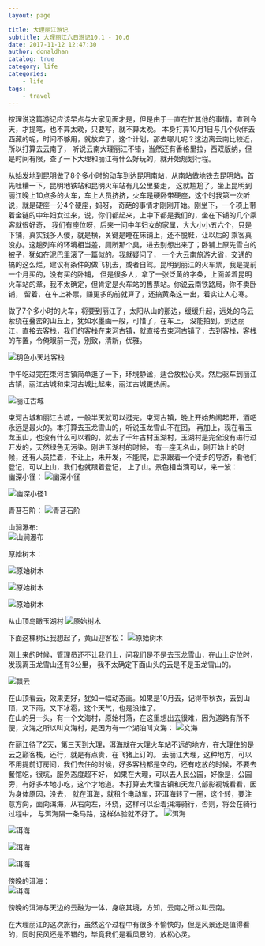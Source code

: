 ```yaml
---
layout: page

title: 大理丽江游记
subtitle: 大理丽江六日游记10.1 - 10.6
date: 2017-11-12 12:47:30
author: donaldhan
catalog: true
category: life
categories:
    - life
tags:
    - travel
---
```

按理说这篇游记应该早点与大家见面才是，但是由于一直在忙其他的事情，直到今天，才提笔，也不算太晚，只要写，就不算太晚。
本身打算10月1日与几个伙伴去西藏的呢，时间不够用，就放弃了，这个计划，那去哪儿呢？这边离云南比较近，所以打算去云南了，
听说云南大理丽江不错，当然还有香格里拉，西双版纳，但是时间有限，查了一下大理和丽江有什么好玩的，就开始规划行程。  

从始发地到昆明做了8个多小时的动车到达昆明南站，从南站做地铁去昆明站，首先吐糟一下，昆明地铁站和昆明火车站有几公里要走，
这就尴尬了。坐上昆明到丽江晚上10点多的火车，车上人员挤挤，火车是硬卧带硬座，这个时我第一次听说，就是硬座一分4个硬座，妈呀，
奇葩的事情才刚刚开始。刚坐下，一个项上带着金链的中年妇女过来，说，你们都起来，上中下都是我们的，坐在下铺的几个乘客就很好奇，
我们有座位呀，后来一问中年妇女的家属，大大小小五六个，只是下铺，真实钱多人傻，就是横，关键是睡在床铺上，还不脱鞋，让以后的
乘客真没办。这趟列车的环境相当差，厕所那个臭，进去别想出来了；卧铺上原先雪白的被子，犹如在泥巴里滚了一篇似的。我就疑问了，
一个大云南旅游大省，交通的搞的这么烂，建议有条件的做飞机去，或者自驾。昆明到丽江的火车票，我是提前一个月买的，没有买的卧铺，
但是很多人，拿了一张泛黄的字条，上面盖着昆明火车站的章，我不太确定，但肯定是火车站的售票站。你说云南铁路局，你不卖卧铺，
留着，在车上补票，赚更多的前就算了，还搞黄条这一出，着实让人心寒。  

做了7个多小时的火车，将要到丽江了，太阳从山的那边，缓缓升起，远处的乌云萦绕在叠峦的山丘上，犹如水墨画一般，可惜了，在车上，
没能拍到。到达丽江，直接去客栈，我们的客栈在束河古镇，就直接去束河古镇了，去到客栈，客栈的布置，令俺眼前一亮，别致，清新，优雅。

![玥色小天地客栈](/image/li-jiang/hotel.jpg)    

中午吃过完在束河古镇简单逛了一下，环境静谧，适合放松心灵。然后驱车到丽江古镇，丽江古城和束河古城比起来，丽江古城更热闹。

![丽江古城](/image/li-jiang/li-jiang-town.jpg)

束河古城和丽江古城，一般半天就可以逛完。束河古镇，晚上开始热闹起开，酒吧永远是最火的。本打算去玉龙雪山的，听说玉龙雪山不在团，
再加上，现在看玉龙玉山，也没有什么可以看的，就去了千年古村玉湖村，玉湖村是完全没有进行过开发的，天然绿色无污染。刚进玉湖村的时候，
有一座无名山，刚开始上的时候，还有人员拦着，不让上，未开发，不能爬，后来跟着一个徒步的导游，看他们登记，可以上山，我们也就跟着登记，
上了山。景色相当滴可以，来一波：  
幽深小径：
![幽深小径](/image/li-jiang/yu-shu-cun.jpg)

![幽深小径1](/image/li-jiang/yu-shu-cun-stage.jpg)  

青苔石阶：
![青苔石阶](/image/li-jiang/yu-shu-cun-stage2.jpg)

山涧瀑布:  
![山涧瀑布](/image/li-jiang/yu-shu-waterfall.jpg)     


原始树木：

![原始树木](/image/li-jiang/yu-shu-cun-tree3.jpg)

![原始树木](/image/li-jiang/yu-shu-cun-tree2.jpg)  

![原始树木](/image/li-jiang/yu-shu-cun-tree1.jpg)  

从山顶鸟瞰玉湖村
![原始树木](/image/li-jiang/lu-shu-cun2.jpg)  

下面这棵树让我想起了，黄山迎客松：
![原始树木](/image/li-jiang/yu-shu-cun-tree4.jpg)

刚上来的时候，管理员还不让我们上，问我们是不是去玉龙雪山，在山上定位时，发现离玉龙雪山还有3公里，
我不太确定下面山头的云是不是玉龙雪山的。

![飘云](/image/li-jiang/yu-shu-cun-cloud.jpg)

在山顶看云，效果更好，犹如一幅动态画。如果是10月去，记得带秋衣，去到山顶，又下雨，又下冰雹，这个天气，也是没谁了。  
在山的另一头，有一个文海村，原始村落，在这里想出去很难，因为道路有所不便，文海之所以叫文海村，是因为有一个湖泊叫文海：
![文海](/image/li-jiang/wenhai.jpg)

在丽江待了2天，第三天到大理，洱海就在大理火车站不远的地方，在大理住的是云之巅客栈，还行，就是有点贵，在飞猪上订的。
去丽江大理，这种地方，可以不用提前订房间，我们去住的时候，好多客栈都是空的，还有吃放的时候，不要去餐馆吃，很坑，服务态度超不好，
如果在大理，可以去人民公园，好像是，公园旁，有好多本地小吃，这个才地道。本打算去大理古镇和天龙八部影视城看看，因为身体原因，没去，
就在洱海，就租个电动车，环洱海转了一圈，这个转，要注意方向，面向洱海，从右向左，环绕，这样可以沿着洱海骑行，否则，将会在骑行过程中，
与洱海隔一条马路，这样体验就不好了。
![洱海](/image/da-li/erhai.jpg)  

![洱海](/image/da-li/erhai1.jpg)  

![洱海](/image/da-li/erhai3.jpg)  

![洱海](/image/da-li/erhai4.jpg)   

傍晚的洱海：  
![洱海](/image/da-li/erhai-evening.jpg)  

傍晚的洱海与天边的云融为一体，身临其境，方知，云南之所以叫云南。

在大理丽江的这次旅行，虽然这个过程中有很多不愉快的，但是风景还是值得看的，同时民风还是不错的，毕竟我们是看风景的，放松心灵。
